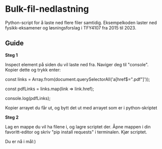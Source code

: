 # Bulk-fil-nedlastning
Python-script for å laste ned flere filer samtidig. Eksempelkoden laster ned fysikk-eksamener og løsningsforslag i TFY4107 fra 2015 til 2023. 


## Guide

**Steg 1**

Inspect element på siden du vil laste ned fra. Naviger deg til "console".
Kopier dette og trykk enter:

const links = Array.from(document.querySelectorAll('a[href$=".pdf"]'));

const pdfLinks = links.map(link => link.href);

console.log(pdfLinks);

Kopier arrayet du får ut, og bytt det ut med arrayet som er i python-skriptet

**Steg 2**

Lag en mappe du vil ha filene i, og lagre scriptet der. 
Åpne mappen i din favoritt-editor og skriv "pip install requests" i terminalen. 
Kjør scriptet.

Du er nå i mål:)
